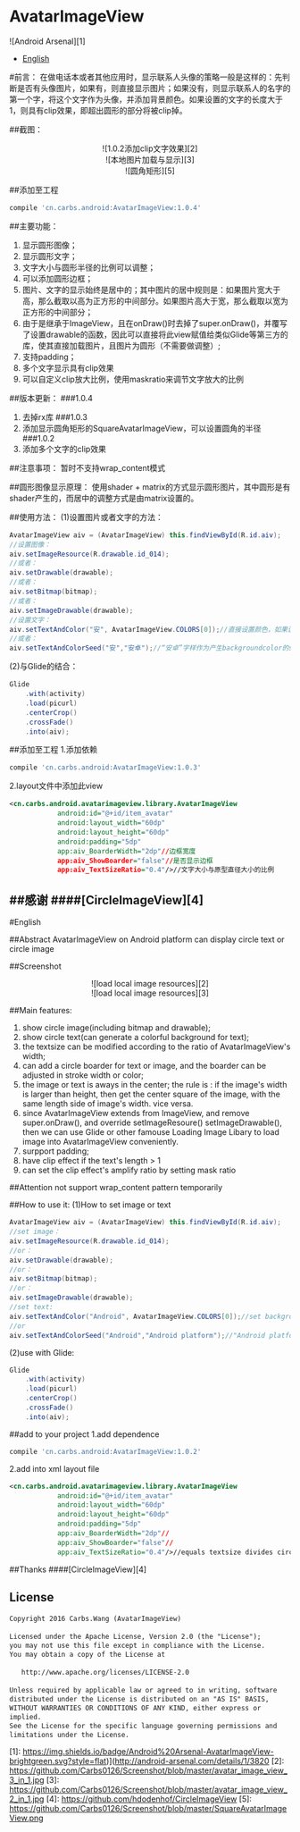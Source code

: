 # AvatarImageView
![Android Arsenal][1]
* [English](#english)

#前言：
在做电话本或者其他应用时，显示联系人头像的策略一般是这样的：先判断是否有头像图片，如果有，则直接显示图片；如果没有，则显示联系人的名字的第一个字，将这个文字作为头像，并添加背景颜色。如果设置的文字的长度大于1，则具有clip效果，即超出圆形的部分将被clip掉。

##截图：
<center>
![1.0.2添加clip文字效果][2]
</center>
<center>
![本地图片加载与显示][3]
</center> 

<center>
![圆角矩形][5]
</center> 

##添加至工程
```groovy
compile 'cn.carbs.android:AvatarImageView:1.0.4'
```

##主要功能：
1. 显示圆形图像；
2. 显示圆形文字；
3. 文字大小与圆形半径的比例可以调整；
4. 可以添加圆形边框；
5. 图片、文字的显示始终是居中的；其中图片的居中规则是：如果图片宽大于高，那么截取以高为正方形的中间部分。如果图片高大于宽，那么截取以宽为正方形的中间部分；
6. 由于是继承于ImageView，且在onDraw()时去掉了super.onDraw()，并覆写了设置drawable的函数，因此可以直接将此view赋值给类似Glide等第三方的库，使其直接加载图片，且图片为圆形（不需要做调整）;
7. 支持padding；
8. 多个文字显示具有clip效果
9. 可以自定义clip放大比例，使用maskratio来调节文字放大的比例

##版本更新：
###1.0.4
1. 去掉rx库
###1.0.3 
1. 添加显示圆角矩形的SquareAvatarImageView，可以设置圆角的半径
###1.0.2
1. 添加多个文字的clip效果

##注意事项：
暂时不支持wrap_content模式

##圆形图像显示原理：
使用shader + matrix的方式显示圆形图片，其中圆形是有shader产生的，而居中的调整方式是由matrix设置的。

##使用方法：
(1)设置图片或者文字的方法：
```java
AvatarImageView aiv = (AvatarImageView) this.findViewById(R.id.aiv);
//设置图像：
aiv.setImageResource(R.drawable.id_014);
//或者：
aiv.setDrawable(drawable);
//或者：
aiv.setBitmap(bitmap);
//或者：
aiv.setImageDrawable(drawable);
//设置文字：
aiv.setTextAndColor("安", AvatarImageView.COLORS[0]);//直接设置颜色，如果设置的文字为多个字符，则会具有clip效果，单个字符没有clip效果
//或者：
aiv.setTextAndColorSeed("安","安卓");//“安卓”字样作为产生backgroundcolor的seed
```
(2)与Glide的结合：
```java
Glide
    .with(activity)
    .load(picurl)
    .centerCrop()
    .crossFade()
    .into(aiv);
```
##添加至工程
1.添加依赖
```groovy
compile 'cn.carbs.android:AvatarImageView:1.0.3'
```
2.layout文件中添加此view
```xml
<cn.carbs.android.avatarimageview.library.AvatarImageView
            android:id="@+id/item_avatar"
            android:layout_width="60dp"
            android:layout_height="60dp"
            android:padding="5dp"
            app:aiv_BoarderWidth="2dp"//边框宽度
            app:aiv_ShowBoarder="false"//是否显示边框
            app:aiv_TextSizeRatio="0.4"/>//文字大小与原型直径大小的比例
```

##感谢
####[CircleImageView][4]
---------------------
#English

##Abstract
AvatarImageView on Android platform can display circle text or circle image

##Screenshot
<center>
![load local image resources][2]
</center>
<center>
![load local image resources][3]
</center>

##Main features:
1. show circle image(including bitmap and drawable);
2. show circle text(can generate a colorful background for text);
3. the textsize can be modified according to the ratio of AvatarImageView's width;
4. can add a circle boarder for text or image, and the boarder can be adjusted in stroke width or color;
5. the image or text is aways in the center; the rule is : if the image's width is larger than height, then get the center square of the image, with the same length side of image's width. vice versa.
6. since AvatarImageView extends from ImageView, and remove super.onDraw(), and override setImageResoure() setImageDrawable(), then we can use Glide or other famouse Loading Image Libary to load image into AvatarImageView conveniently.
7. surpport padding;
8. have clip effect if the text's length > 1
9. can set the clip effect's amplify ratio by setting mask ratio

##Attention
not support wrap_content pattern temporarily

##How to use it:
(1)How to set image or text
```java
AvatarImageView aiv = (AvatarImageView) this.findViewById(R.id.aiv);
//set image：
aiv.setImageResource(R.drawable.id_014);
//or：
aiv.setDrawable(drawable);
//or：
aiv.setBitmap(bitmap);
//or：
aiv.setImageDrawable(drawable);
//set text:
aiv.setTextAndColor("Android", AvatarImageView.COLORS[0]);//set backgroundcolor directly, if the text's length > 1, will have clip effect
//or
aiv.setTextAndColorSeed("Android","Android platform");//"Android platform" as the backgroundcolor seed
```
(2)use with Glide:
```java
Glide
    .with(activity)
    .load(picurl)
    .centerCrop()
    .crossFade()
    .into(aiv);
```

##add to your project
1.add dependence
```groovy
compile 'cn.carbs.android:AvatarImageView:1.0.2'
```
2.add into xml layout file
```xml
<cn.carbs.android.avatarimageview.library.AvatarImageView
            android:id="@+id/item_avatar"
            android:layout_width="60dp"
            android:layout_height="60dp"
            android:padding="5dp"
            app:aiv_BoarderWidth="2dp"//
            app:aiv_ShowBoarder="false"//
            app:aiv_TextSizeRatio="0.4"/>//equals textsize divides circle diameter
```

##Thanks
####[CircleImageView][4]

## License

    Copyright 2016 Carbs.Wang (AvatarImageView)

    Licensed under the Apache License, Version 2.0 (the "License");
    you may not use this file except in compliance with the License.
    You may obtain a copy of the License at

       http://www.apache.org/licenses/LICENSE-2.0

    Unless required by applicable law or agreed to in writing, software
    distributed under the License is distributed on an "AS IS" BASIS,
    WITHOUT WARRANTIES OR CONDITIONS OF ANY KIND, either express or implied.
    See the License for the specific language governing permissions and
    limitations under the License.



[1]: https://img.shields.io/badge/Android%20Arsenal-AvatarImageView-brightgreen.svg?style=flat)](http://android-arsenal.com/details/1/3820
[2]: https://github.com/Carbs0126/Screenshot/blob/master/avatar_image_view_3_in_1.jpg
[3]: https://github.com/Carbs0126/Screenshot/blob/master/avatar_image_view_2_in_1.jpg
[4]: https://github.com/hdodenhof/CircleImageView
[5]: https://github.com/Carbs0126/Screenshot/blob/master/SquareAvatarImageView.png

